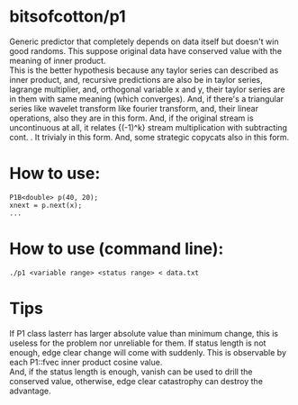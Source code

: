 # bitsofcotton/p1
Generic predictor that completely depends on data itself but doesn't win good randoms. This suppose original data have conserved value with the meaning of inner product.  
This is the better hypothesis because any taylor series can described as inner product, and, recursive predictions are also be in taylor series, lagrange multiplier, and, orthogonal variable x and y, their taylor series are in them with same meaning (which converges). And, if there's a triangular series like wavelet transform like fourier transform, and, their linear operations, also they are in this form. And, if the original stream is uncontinuous at all, it relates {(-1)^k} stream multiplication with subtracting cont. . It trivialy in this form. And, some strategic copycats also in this form.

# How to use:
    P1B<double> p(40, 20);
    xnext = p.next(x);
    ...

# How to use (command line):
    ./p1 <variable range> <status range> < data.txt

# Tips
If P1 class lasterr has larger absolute value than minimum change, this is useless for the problem nor unreliable for them.
If status length is not enough, edge clear change will come with suddenly. This is observable by each P1::fvec inner product cosine value.  
And, if the status length is enough, vanish can be used to drill the conserved value, otherwise, edge clear catastrophy can destroy the advantage.
